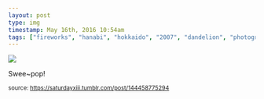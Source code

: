 ```yaml
---
layout: post
type: img
timestamp: May 16th, 2016 10:54am
tags: ["fireworks", "hanabi", "hokkaido", "2007", "dandelion", "photography"]
---
```

<img src="https://saturdayxiii.github.io/media/144458775294.jpg"/>

Swee~pop!
 
  
<small>source: https://saturdayxiii.tumblr.com/post/144458775294</small>